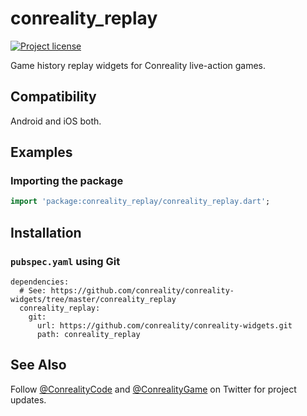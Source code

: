conreality_replay
=================

[![Project license](https://img.shields.io/badge/license-Public%20Domain-blue.svg)](https://unlicense.org)

Game history replay widgets for Conreality live-action games.

Compatibility
-------------

Android and iOS both.

Examples
--------

### Importing the package

```dart
import 'package:conreality_replay/conreality_replay.dart';
```

Installation
------------

### `pubspec.yaml` using Git

    dependencies:
      # See: https://github.com/conreality/conreality-widgets/tree/master/conreality_replay
      conreality_replay:
        git:
          url: https://github.com/conreality/conreality-widgets.git
          path: conreality_replay

See Also
--------

Follow [@ConrealityCode](https://twitter.com/ConrealityCode) and
[@ConrealityGame](https://twitter.com/ConrealityGame) on Twitter for
project updates.
